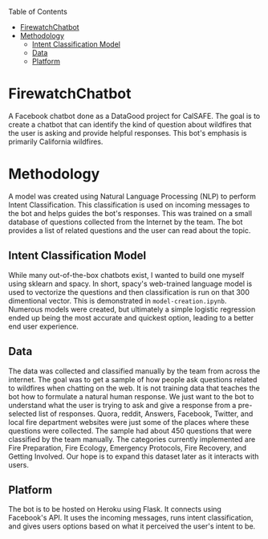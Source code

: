 Table of Contents
- [FirewatchChatbot](#firewatchchatbot)
- [Methodology](#methodology)
  - [Intent Classification Model](#intent-classification-model)
  - [Data](#data)
  - [Platform](#platform)

# FirewatchChatbot

A Facebook chatbot done as a DataGood project for CalSAFE. The goal is to create a chatbot that can identify the kind of question about wildfires that the user is asking and provide helpful responses. This bot's emphasis is primarily California wildfires. 

# Methodology

A model was created using Natural Language Processing (NLP) to perform Intent Classification. This classification is used on incoming messages to the bot and helps guides the bot's responses. This was trained on a small database of questions collected from the Internet by the team. The bot provides a list of related questions and the user can read about the topic.


## Intent Classification Model

While many out-of-the-box chatbots exist, I wanted to build one myself using sklearn and spacy. In short, spacy's web-trained language model is used to vectorize the questions and then classification is run on that 300 dimentional vector. This is demonstrated in `model-creation.ipynb`. Numerous models were created, but ultimately a simple logistic regression ended up being the most accurate and quickest option, leading to a better end user experience.

## Data

The data was collected and classified manually by the team from across the internet. The goal was to get a sample of how people ask questions related to wildfires when chatting on the web. It is not training data that teaches the bot how to formulate a natural human response. We just want to the bot to understand what the user is trying to ask and give a response from a pre-selected list of responses. Quora, reddit, Answers, Facebook, Twitter, and local fire department websites were just some of the places where these questions were collected. The sample had about 450 questions that were classified by the team manually. The categories currently implemented are Fire Preparation, Fire Ecology, Emergency Protocols, Fire Recovery, and Getting Involved. Our hope is to expand this dataset later as it interacts with users.

## Platform

The bot is to be hosted on Heroku using Flask. It connects using Facebook's API. It uses the incoming messages, runs intent classification, and gives users options based on what it perceived the user's intent to be.
